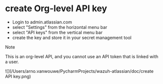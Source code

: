# create Org-level API key

* Login to admin.atlassian.com
* select "Settings" from the horizontal menu bar
* select "API keys" from the vertical menu bar
* create the key and store it in your secret management tool

> [!NOTE]  
> This is an org-level API, and you cannot use an API token that is linked with a user.

![](/Users/arno.vanwouwe/PycharmProjects/wazuh-atlassian/doc/create API key.png)